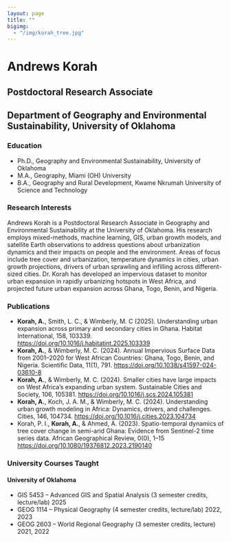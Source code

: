 ```yaml
---
layout: page
title: ""
bigimg: 
  - "/img/korah_tree.jpg"
---
```


# Andrews Korah
## Postdoctoral Research Associate
## Department of Geography and Environmental Sustainability, University of Oklahoma

### Education
- Ph.D., Geography and Environmental Sustainability, University of Oklahoma
- M.A., Geography, Miami (OH) University
- B.A., Geography and Rural Development, Kwame Nkrumah University of Science and Technology

### Research Interests
Andrews Korah is a Postdoctoral Research Associate in Geography and Environmental Sustainability at the University of Oklahoma. His research employs mixed-methods, machine learning, GIS, urban growth models, and satellite Earth observations to address questions about urbanization dynamics and their impacts on people and the environment. Areas of focus include tree cover and urbanization, temperature dynamics in cities, urban growth projections, drivers of urban sprawling and infilling across different-sized cities. Dr. Korah has developed an impervious dataset to monitor urban expansion in rapidly urbanizing hotspots in West Africa, and projected future urban expansion across Ghana, Togo, Benin, and Nigeria.

### Publications
- **Korah, A.**, Smith, L. C., & Wimberly, M. C (2025). Understanding urban expansion across primary and secondary cities in Ghana. Habitat International, 158, 103339. <https://doi.org/10.1016/j.habitatint.2025.103339>
- **Korah, A.**, & Wimberly, M. C. (2024). Annual Impervious Surface Data from 2001–2020 for West African Countries: Ghana, Togo, Benin, and Nigeria. Scientific Data, 11(1), 791. <https://doi.org/10.1038/s41597-024-03610-8>
- **Korah, A.**, & Wimberly, M. C. (2024). Smaller cities have large impacts on West Africa’s expanding urban system. Sustainable Cities and Society, 106, 105381. <https://doi.org/10.1016/j.scs.2024.105381>
- **Korah, A.**, Koch, J. A. M., & Wimberly, M. C. (2024). Understanding urban growth modeling in Africa: Dynamics, drivers, and challenges. Cities, 146, 104734. <https://doi.org/10.1016/j.cities.2023.104734>
- Korah, P. I., **Korah, A.**, & Ahmed, A. (2023). Spatio-temporal dynamics of tree cover change in semi-arid Ghana: Evidence from Sentinel-2 time series data. African Geographical Review, 0(0), 1–15 <https://doi.org/10.1080/19376812.2023.2190140>

### University Courses Taught

#### University of Oklahoma
- GIS 5453 – Advanced GIS and Spatial Analysis (3 semester credits, lecture/lab) 2025
- GEOG 1114 – Physical Geography (4 semester credits, lecture/lab) 2022, 2023
- GEOG 2603 – World Regional Geography (3 semester credits, lecture) 2021, 2022

